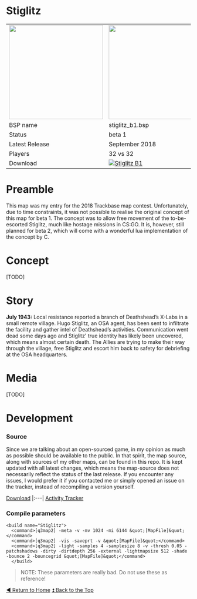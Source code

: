 Stiglitz
==========

<table>
 <tr>
  <td><a href="https://raw.githubusercontent.com/realkemon/home/master/levelshots/stiglitz.png"><img src="https://raw.githubusercontent.com/realkemon/home/master/levelshots/stiglitz.png" width="256"/></a></td>
  <td><a href="https://raw.githubusercontent.com/realkemon/home/master/levelshots/stiglitz_cc.png"><img src="https://raw.githubusercontent.com/realkemon/home/master/levelshots/stiglitz_cc.png" width="256"/></a></td>
  <td rowspan="6"><b>Index:</b><br>
<a href="https://github.com/realkemon/home/blob/master/README.md">Home</a><br>
<ul>
 <li><a href="https://github.com/realkemon/home/blob/master/pages/stiglitz.md#preamble">Preamble</a></li>
  <li><a href="https://github.com/realkemon/home/blob/master/pages/stiglitz.md#concept">Concept</a></li>
 <li><a href="https://github.com/realkemon/home/blob/master/pages/stiglitz.md#story">Story</a></li>
 <li><a href="https://github.com/realkemon/home/blob/master/pages/stiglitz.md#media">Media</a></li>
 <li><a href="https://github.com/realkemon/home/blob/master/pages/stiglitz.md#development">Development</a></li>
 <ul>
  <li><a href="https://github.com/realkemon/home/blob/master/pages/stiglitz.md#source">Source</a></li>
  <li><a href="https://github.com/realkemon/home/blob/master/pages/stiglitz.md#compile-parameters">Compile Parameters</a></li>
 </ul></td>
 </tr>
 <tr>
  <td>BSP name</td>
  <td>stiglitz_b1.bsp</td>
 </tr>
 <tr>
  <td>Status</td>
  <td>beta 1</td>
 </tr>
 <tr> 
  <td>Latest Release</td>
  <td>September 2018</td>
 </tr>
 <tr>
  <td>Players</td>
  <td>32 vs 32</td>
 </tr>
 <tr>
  <td>Download</td>
  <td><a href="https://www.moddb.com/mods/etlegacy/addons/stiglitz-b1" title="Download Stiglitz B1 - Mod DB" target="_blank"><img src="https://button.moddb.com/download/medium/143568.png" alt="Stiglitz B1" /></a></td>
 </tr>
</table>

Preamble
============
This map was my entry for the 2018 Trackbase map contest. Unfortunately, due to time constraints, it was not possible to realise the original concept of this map for beta 1. The concept was to allow free movement of the to-be-escorted Stiglitz, much like hostage missions in CS:GO. It is, however, still planned for beta 2, which will come with a wonderful lua implementation of the concept by C.

Concept
============
[TODO]

Story
============

**July 1943:**
Local resistance reported a branch of Deathshead’s X-Labs in a small remote village. Hugo Stiglitz, an OSA agent, has been sent to infiltrate the facility and gather intel of Deathshead’s activities. Communication went dead some days ago and Stiglitz' true identity has likely been uncovered, which means almost certain death. The Allies are trying to make their way through the village, free Stiglitz and escort him back to safety for debriefing at the OSA headquarters.

Media
============
[TODO]

Development
============
 
### Source

Since we are talking about an open-sourced game, in my opinion as much as possible should be available to the public. In that spirit, the map source, along with sources of my other maps, can be found in this repo. It is kept updated with all latest changes, which means the map-source does not necessarily reflect the status of the last release. If you encounter any issues, I would prefer it if you contacted me or simply opened an issue on the tracker, instead of recompiling a version yourself.

[Download](https://github.com/realkemon/home/tree/master/maps)
|:---|
[Activity Tracker](https://github.com/realkemon/home/milestone/8)

### Compile parameters

```
<build name="Stiglitz">
  <command>[q3map2] -meta -v -mv 1024 -mi 6144 &quot;[MapFile]&quot;</command>
  <command>[q3map2] -vis -saveprt -v &quot;[MapFile]&quot;</command>
  <command>[q3map2] -light -samples 4 -samplesize 8 -v -thresh 0.05 -patchshadows -dirty -dirtdepth 256 -external -lightmapsize 512 -shade -bounce 2 -bouncegrid &quot;[MapFile]&quot;</command>
  </build>
```
> NOTE: These parameters are really bad. Do not use these as reference!

[:arrow_backward: Return to Home](https://github.com/realkemon/home/blob/master/README.md) [:arrow_double_up: Back to the Top](https://github.com/realkemon/home/blob/master/pages/stiglitz.md)
